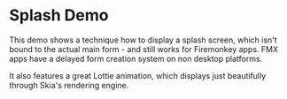 # Splash Demo

This demo shows a technique how to display a splash screen, which isn't bound to the actual main form - and still works for Firemonkey apps. FMX apps have a delayed form creation system on non desktop platforms.

It also features a great Lottie animation, which displays just beautifully through Skia's rendering engine. 